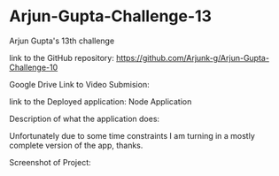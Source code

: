 # Arjun-Gupta-Challenge-13
Arjun Gupta's 13th challenge

link to the GitHub repository: https://github.com/Arjunk-g/Arjun-Gupta-Challenge-10

Google Drive Link to Video Submision: 

link to the Deployed application: Node Application

Description of what the application does:

Unfortunately due to some time constraints I am turning in a mostly complete version of the app, thanks.


Screenshot of Project: